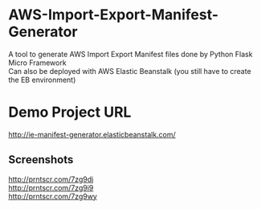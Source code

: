 # AWS-Import-Export-Manifest-Generator
A tool to generate AWS Import Export Manifest files done by Python Flask Micro Framework <br>
Can also be deployed with AWS Elastic Beanstalk (you still have to create the EB environment)

# Demo Project URL
http://ie-manifest-generator.elasticbeanstalk.com/

## Screenshots
http://prntscr.com/7zg9dj <br>
http://prntscr.com/7zg9i9 <br>
http://prntscr.com/7zg9wy <br>

